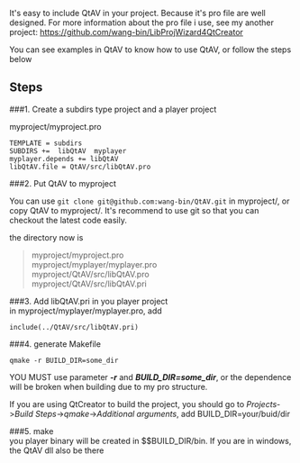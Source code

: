 It's easy to include QtAV in your project. Because it's pro file are well designed. For more information about the pro file i use, see my another project: https://github.com/wang-bin/LibProjWizard4QtCreator

You can see examples in QtAV to know how to use QtAV, or follow the steps below

## Steps
###1. Create a subdirs type project and a player project

myproject/myproject.pro

    TEMPLATE = subdirs
    SUBDIRS +=  libQtAV  myplayer
    myplayer.depends += libQtAV
    libQtAV.file = QtAV/src/libQtAV.pro

###2. Put QtAV to myproject

You can use `git clone git@github.com:wang-bin/QtAV.git` in myproject/, or copy QtAV to myproject/. It's recommend to use git so that you can checkout the latest code easily.

the directory now is

> myproject/myproject.pro  
> myproject/myplayer/myplayer.pro  
> myproject/QtAV/src/libQtAV.pro  
> myproject/QtAV/src/libQtAV.pri

###3. Add libQtAV.pri in you player project  
in myproject/myplayer/myplayer.pro, add  

    include(../QtAV/src/libQtAV.pri)

###4. generate Makefile

`qmake -r BUILD_DIR=some_dir`

  YOU MUST use parameter **_-r_** and **_BUILD_DIR=some_dir_**, or the dependence will be broken when building due to my pro structure.

  If you are using QtCreator to build the project, you should go to _Projects_->_Build Steps_->_qmake_->_Additional arguments_, add BUILD_DIR=your/buid/dir

###5. make  
you player binary will be created in $$BUILD_DIR/bin. If you are in windows, the QtAV dll also be there